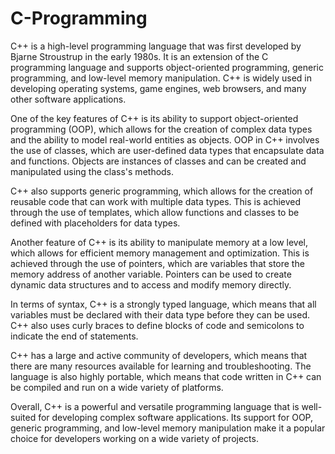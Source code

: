 # C-Programming
C++ is a high-level programming language that was first developed by Bjarne Stroustrup in the early 1980s. It is an extension of the C programming language and supports object-oriented programming, generic programming, and low-level memory manipulation. C++ is widely used in developing operating systems, game engines, web browsers, and many other software applications.

One of the key features of C++ is its ability to support object-oriented programming (OOP), which allows for the creation of complex data types and the ability to model real-world entities as objects. OOP in C++ involves the use of classes, which are user-defined data types that encapsulate data and functions. Objects are instances of classes and can be created and manipulated using the class's methods.

C++ also supports generic programming, which allows for the creation of reusable code that can work with multiple data types. This is achieved through the use of templates, which allow functions and classes to be defined with placeholders for data types.

Another feature of C++ is its ability to manipulate memory at a low level, which allows for efficient memory management and optimization. This is achieved through the use of pointers, which are variables that store the memory address of another variable. Pointers can be used to create dynamic data structures and to access and modify memory directly.

In terms of syntax, C++ is a strongly typed language, which means that all variables must be declared with their data type before they can be used. C++ also uses curly braces to define blocks of code and semicolons to indicate the end of statements.

C++ has a large and active community of developers, which means that there are many resources available for learning and troubleshooting. The language is also highly portable, which means that code written in C++ can be compiled and run on a wide variety of platforms.

Overall, C++ is a powerful and versatile programming language that is well-suited for developing complex software applications. Its support for OOP, generic programming, and low-level memory manipulation make it a popular choice for developers working on a wide variety of projects.
